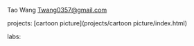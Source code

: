 Tao Wang Twang0357@gmail.com

projects:
[cartoon picture](projects/cartoon picture/index.html)

labs:

